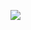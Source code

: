 [![](https://mermaid.ink/img/pako:eNqlU8Fu2zAM_RVC5zhpmpsPPXXYBizbgOQ2DwMr0bFWW_IkumkQ5N9HRU5aIOkwoL7YfCQfyUdzr7Q3pEoV6c9ATtO9xU3ArnIgT4-BrbY9OoaH4LeRwqVDwKeEZ88YVtzdZbyE799Wa2iY-1jOZpEHYylOdZw21EbrHu20tjN6xq5vCft-5mj7y3mmTIea7RMynask8Ku4wYsJpxqr4xt0IImNgCAskFhga7kRe3BW5oPP9291uYdKpHBMjitVirHcnUkqNRHAYPpKrtub20Vxsyjmi0rBITNmnkIYR-5M2VGMuBnzjg3lHs1LpqGLIV-NGeymYfA1nGnXDZ0MSXAmjfvxwxpC2mBkYA81sZap2xZYglPZ-NbcKfP_lyMa4PR39O4f27mixI8LdT-tl1_ARiCMu6vyzot5kmjyjsX8fL--9Ex6SH9U0lGLoA-oH6EenDB6Jyiy6O4MhRwy9KkZc5JcTeQHCB1aIxe2T1UrJWHd2K6hGodWxqrcQUJxYL_aOa1KDgNNVCYbD1KVNbZRUDKWfVjmqz0e7-EvvhxGzw?type=png)](https://mermaid.live/edit#pako:eNqlU8Fu2zAM_RVC5zhpmpsPPXXYBizbgOQ2DwMr0bFWW_IkumkQ5N9HRU5aIOkwoL7YfCQfyUdzr7Q3pEoV6c9ATtO9xU3ArnIgT4-BrbY9OoaH4LeRwqVDwKeEZ88YVtzdZbyE799Wa2iY-1jOZpEHYylOdZw21EbrHu20tjN6xq5vCft-5mj7y3mmTIea7RMynask8Ku4wYsJpxqr4xt0IImNgCAskFhga7kRe3BW5oPP9291uYdKpHBMjitVirHcnUkqNRHAYPpKrtub20Vxsyjmi0rBITNmnkIYR-5M2VGMuBnzjg3lHs1LpqGLIV-NGeymYfA1nGnXDZ0MSXAmjfvxwxpC2mBkYA81sZap2xZYglPZ-NbcKfP_lyMa4PR39O4f27mixI8LdT-tl1_ARiCMu6vyzot5kmjyjsX8fL--9Ex6SH9U0lGLoA-oH6EenDB6Jyiy6O4MhRwy9KkZc5JcTeQHCB1aIxe2T1UrJWHd2K6hGodWxqrcQUJxYL_aOa1KDgNNVCYbD1KVNbZRUDKWfVjmqz0e7-EvvhxGzw)